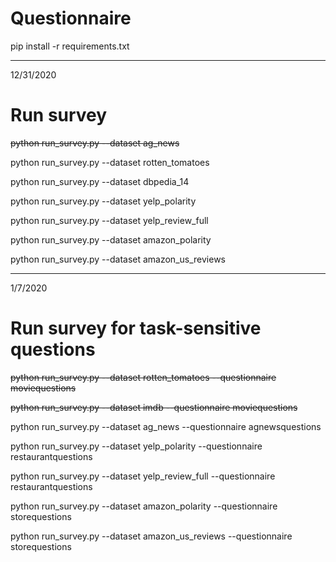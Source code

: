 # Questionnaire

pip install -r requirements.txt

--------------------------------------------------------------
12/31/2020
# Run survey
~~python run_survey.py --dataset ag_news~~

python run_survey.py --dataset rotten_tomatoes

python run_survey.py --dataset dbpedia_14

python run_survey.py --dataset yelp_polarity

python run_survey.py --dataset yelp_review_full

python run_survey.py --dataset amazon_polarity

python run_survey.py --dataset amazon_us_reviews

----------------------------------------------------------------
1/7/2020
# Run survey for task-sensitive questions

~~python run_survey.py --dataset rotten_tomatoes --questionnaire moviequestions~~

~~python run_survey.py --dataset imdb --questionnaire moviequestions~~

python run_survey.py --dataset ag_news --questionnaire agnewsquestions

python run_survey.py --dataset yelp_polarity --questionnaire restaurantquestions

python run_survey.py --dataset yelp_review_full --questionnaire restaurantquestions

python run_survey.py --dataset amazon_polarity --questionnaire storequestions

python run_survey.py --dataset amazon_us_reviews --questionnaire storequestions
